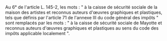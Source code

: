 Au 6° de l'article L. 145-2, les mots : " à la caisse de sécurité sociale de la maison des artistes et reconnus auteurs d'œuvres graphiques et plastiques, tels que définis par l'article 71 de l'annexe III du code général des impôts " sont remplacés par les mots : " à la caisse de sécurité sociale de Mayotte et reconnus auteurs d'œuvres graphiques et plastiques au sens du code des impôts applicable localement ".

